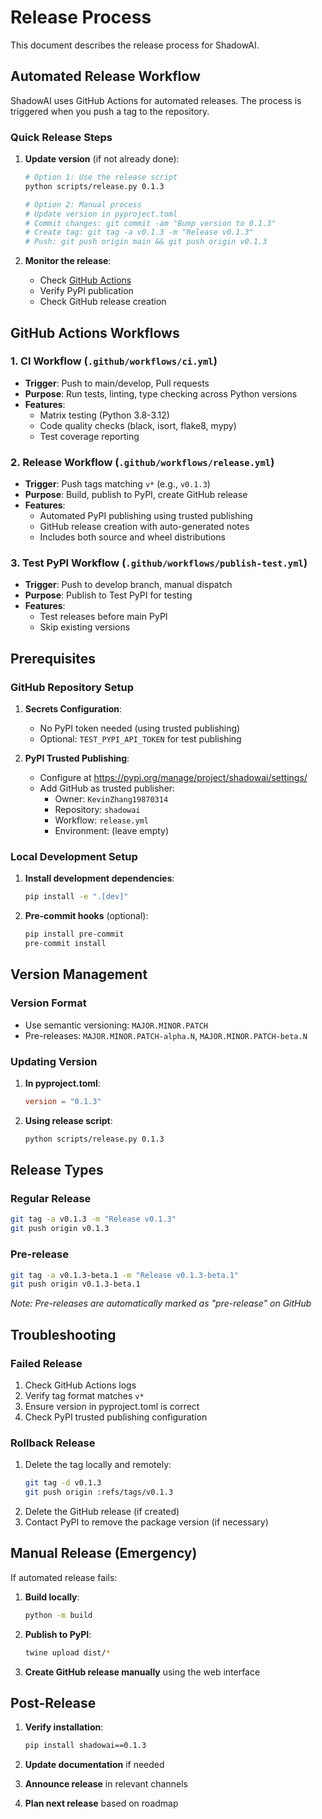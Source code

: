 # Release Process

This document describes the release process for ShadowAI.

## Automated Release Workflow

ShadowAI uses GitHub Actions for automated releases. The process is triggered when you push a tag to the repository.

### Quick Release Steps

1. **Update version** (if not already done):
   ```bash
   # Option 1: Use the release script
   python scripts/release.py 0.1.3
   
   # Option 2: Manual process
   # Update version in pyproject.toml
   # Commit changes: git commit -am "Bump version to 0.1.3"
   # Create tag: git tag -a v0.1.3 -m "Release v0.1.3"
   # Push: git push origin main && git push origin v0.1.3
   ```

2. **Monitor the release**:
   - Check [GitHub Actions](https://github.com/KevinZhang19870314/shadowai/actions)
   - Verify PyPI publication
   - Check GitHub release creation

## GitHub Actions Workflows

### 1. CI Workflow (`.github/workflows/ci.yml`)
- **Trigger**: Push to main/develop, Pull requests
- **Purpose**: Run tests, linting, type checking across Python versions
- **Features**:
  - Matrix testing (Python 3.8-3.12)
  - Code quality checks (black, isort, flake8, mypy)
  - Test coverage reporting

### 2. Release Workflow (`.github/workflows/release.yml`)
- **Trigger**: Push tags matching `v*` (e.g., `v0.1.3`)
- **Purpose**: Build, publish to PyPI, create GitHub release
- **Features**:
  - Automated PyPI publishing using trusted publishing
  - GitHub release creation with auto-generated notes
  - Includes both source and wheel distributions

### 3. Test PyPI Workflow (`.github/workflows/publish-test.yml`)
- **Trigger**: Push to develop branch, manual dispatch
- **Purpose**: Publish to Test PyPI for testing
- **Features**:
  - Test releases before main PyPI
  - Skip existing versions

## Prerequisites

### GitHub Repository Setup

1. **Secrets Configuration**:
   - No PyPI token needed (using trusted publishing)
   - Optional: `TEST_PYPI_API_TOKEN` for test publishing

2. **PyPI Trusted Publishing**:
   - Configure at https://pypi.org/manage/project/shadowai/settings/
   - Add GitHub as trusted publisher:
     - Owner: `KevinZhang19870314`
     - Repository: `shadowai`
     - Workflow: `release.yml`
     - Environment: (leave empty)

### Local Development Setup

1. **Install development dependencies**:
   ```bash
   pip install -e ".[dev]"
   ```

2. **Pre-commit hooks** (optional):
   ```bash
   pip install pre-commit
   pre-commit install
   ```

## Version Management

### Version Format
- Use semantic versioning: `MAJOR.MINOR.PATCH`
- Pre-releases: `MAJOR.MINOR.PATCH-alpha.N`, `MAJOR.MINOR.PATCH-beta.N`

### Updating Version
1. **In pyproject.toml**:
   ```toml
   version = "0.1.3"
   ```

2. **Using release script**:
   ```bash
   python scripts/release.py 0.1.3
   ```

## Release Types

### Regular Release
```bash
git tag -a v0.1.3 -m "Release v0.1.3"
git push origin v0.1.3
```

### Pre-release
```bash
git tag -a v0.1.3-beta.1 -m "Release v0.1.3-beta.1"
git push origin v0.1.3-beta.1
```
*Note: Pre-releases are automatically marked as "pre-release" on GitHub*

## Troubleshooting

### Failed Release
1. Check GitHub Actions logs
2. Verify tag format matches `v*`
3. Ensure version in pyproject.toml is correct
4. Check PyPI trusted publishing configuration

### Rollback Release
1. Delete the tag locally and remotely:
   ```bash
   git tag -d v0.1.3
   git push origin :refs/tags/v0.1.3
   ```
2. Delete the GitHub release (if created)
3. Contact PyPI to remove the package version (if necessary)

## Manual Release (Emergency)

If automated release fails:

1. **Build locally**:
   ```bash
   python -m build
   ```

2. **Publish to PyPI**:
   ```bash
   twine upload dist/*
   ```

3. **Create GitHub release manually** using the web interface

## Post-Release

1. **Verify installation**:
   ```bash
   pip install shadowai==0.1.3
   ```

2. **Update documentation** if needed

3. **Announce release** in relevant channels

4. **Plan next release** based on roadmap 